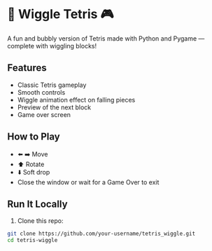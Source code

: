 # 🧱 Wiggle Tetris 🎮

A fun and bubbly version of Tetris made with Python and Pygame — complete with wiggling blocks!

## Features
- Classic Tetris gameplay
- Smooth controls
- Wiggle animation effect on falling pieces
- Preview of the next block
- Game over screen

## How to Play
- ⬅️ ➡️ Move
- ⬆️ Rotate
- ⬇️ Soft drop
- Close the window or wait for a Game Over to exit

## Run It Locally

1. Clone this repo:
```bash
git clone https://github.com/your-username/tetris_wiggle.git
cd tetris-wiggle
